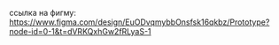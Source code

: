 ссылка на фигму: https://www.figma.com/design/EuODvqmybbOnsfsk16qkbz/Prototype?node-id=0-1&t=dVRKQxhGw2fRLyaS-1
